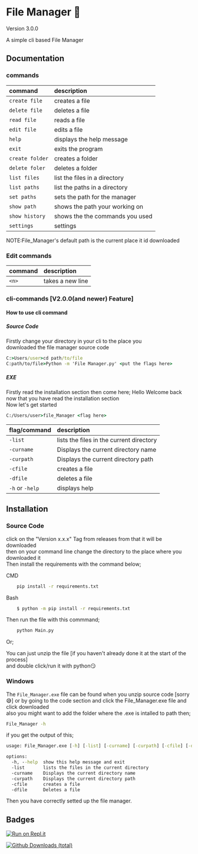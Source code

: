 # File Manager 📁
Version 3.0.0

A simple cli based File Manager
## Documentation

### commands

|  command       |  description                   |
|:----------     | :-------------                 |
|`create file`   | creates a file                 | 
|`delete file`   | deletes a file                 |
|`read file`     | reads a file                   | 
|`edit file`     | edits a file                   |
|`help`          | displays the help message      |
|`exit`          | exits the program              |
|`create folder` | creates a folder               |
|`delete foler`  | deletes a folder               | 
|`list files`    | list the files in a directory  |
|`list paths`    | list the paths in a directory  |
|`set paths`     | sets the path for the manager  |
|`show path`     | shows the path your working on |
|`show history`  | shows the the commands you used|
|`settings`      | settings

NOTE:File_Manager's default path is the current place it id downloaded

### Edit commands
|  command       |  description                 |
|:----------     | :-------------               |
|`<n>`           | takes a new line             |

### cli-commands [V2.0.0(and newer) Feature]
#### How to use cli command
##### Source Code
Firstly change your directory in your cli to the place you<br>downloaded the file manager source code
```cmd
C:>Users/user>cd path/to/file
C:path/to/file>Python -m 'File Manager.py' <put the flags here>
```
##### EXE
Firstly read the installation section then come here;
Hello Welcome back now that you have read the installation section <br>Now let's get started
```cmd
C:/Users/user>file_Manager <flag here>
```

|  flag/command       |  description                             |
|:----------          | :-------------                           |
|`-list`              | lists the files in the current directory |
|`-curname`           | Displays the current directory name      |
|`-curpath`           | Displays the current directory path      |
|`-cfile`             | creates a file                           |
|`-dfile`             | deletes a file                           |
|`-h` or `-help`      | displays help                            |

## Installation

### Source Code

click on the "Version x.x.x" Tag from releases from that it will be downloaded <br>
then on your command line change the directory to the place where you downloaded it <br>
Then install the requirements with the command below;

CMD
```cmd
    pip install -r requirements.txt
```

Bash
```bash
    $ python -m pip install -r requirements.txt
```
Then run the file with this commmand;
```cmd
    python Main.py
```
Or;

You can just unzip the file [if you haven't already done it at the start of the process]<br> and double click/run it with python😏

### Windows

The `File_Manager.exe` file can be found when you unzip source code [sorry 😅] or by going to the code section and click the File_Manager.exe file and<br>click downloaded<br>
also you might want to add the folder where the .exe is intalled to path then;

```cmd
File_Manager -h
```
if you get the output of this;

```cmd
usage: File_Manager.exe [-h] [-list] [-curname] [-curpath] [-cfile] [-dfile]

options:
  -h, --help  show this help message and exit
  -list       lists the files in the current directory
  -curname    Displays the current directory name
  -curpath    Displays the current directory path
  -cfile      creates a file
  -dfile      Deletes a file
```
Then you have correctly setted up the file manager.
## Badges

[![Run on Repl.it](https://repl.it/badge/github/Sas2k/File-Manager)](https://repl.it/github/Sas2k/File-Manager)

[![Github Downloads (total)](https://img.shields.io/github/downloads/Sas2k/File-Manager/total.svg)]()

